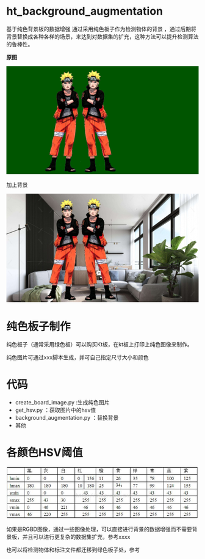 # ht_background_augmentation
基于纯色背景板的数据增强 通过采用纯色板子作为检测物体的背景 ，通过后期将背景替换成各种各样的场景，来达到对数据集的扩充，这种方法可以提升检测算法的鲁棒性。

**原图**

![](README.assets/demo.jpeg)

加上背景

![image-20220930100808361](README.assets/image-20220930100808361.png)

# 纯色板子制作

纯色板子（通常采用绿色板）可以购买Kt板，在kt板上打印上纯色图像来制作。

纯色图片可通过xxx脚本生成，并可自己指定尺寸大小和颜色

# 代码

- create_board_image.py :生成纯色图片
- get_hsv.py ：获取图片中的hsv值
- background_augmentation.py ：替换背景
- 其他



# 各颜色HSV阈值



![20160526140204634](README.assets/20160526140204634.jpg)









如果是RGBD图像，通过一些图像处理，可以直接进行背景的数据增强而不需要背景板，并且可以进行更复杂的数据集扩充，参考xxxx

也可以将检测物体和标注文件都迁移到绿色板子处，参考